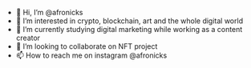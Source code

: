 - 👋 Hi, I’m @afronicks
- 👀 I’m interested in crypto, blockchain, art and the whole digital world
- 🌱 I’m currently studying digital marketing while working as a content creator
- 💞️ I’m looking to collaborate on NFT project
- 📫 How to reach me on instagram @afronicks
